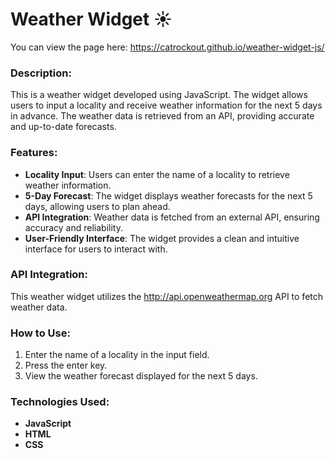 # Weather Widget ☀️

You can view the page here:
https://catrockout.github.io/weather-widget-js/

### Description:
This is a weather widget developed using JavaScript. The widget allows users to input a locality and receive weather information for the next 5 days in advance. The weather data is retrieved from an API, providing accurate and up-to-date forecasts.

### Features:
- **Locality Input**: Users can enter the name of a locality to retrieve weather information.
- **5-Day Forecast**: The widget displays weather forecasts for the next 5 days, allowing users to plan ahead.
- **API Integration**: Weather data is fetched from an external API, ensuring accuracy and reliability.
- **User-Friendly Interface**: The widget provides a clean and intuitive interface for users to interact with.

### API Integration:
This weather widget utilizes the http://api.openweathermap.org API to fetch weather data.

### How to Use:
1. Enter the name of a locality in the input field.
2. Press the enter key.
3. View the weather forecast displayed for the next 5 days.

### Technologies Used:
- **JavaScript**
- **HTML**
- **CSS**